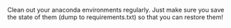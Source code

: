 Clean out your anaconda environments regularly. Just make sure you save the state of them (dump to requirements.txt) so that you can restore them!

